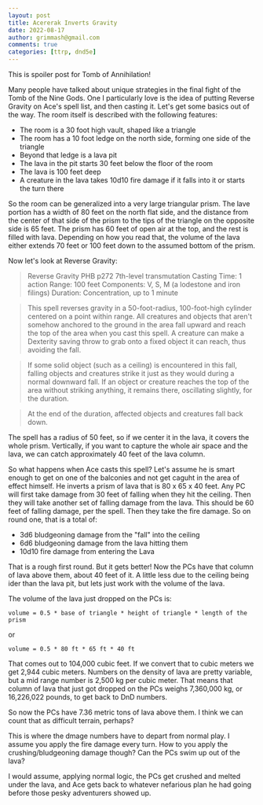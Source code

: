 ```yaml
---
layout: post
title: Acererak Inverts Gravity
date: 2022-08-17
author: grimmash@gmail.com
comments: true
categories: [ttrp, dnd5e]
---
```


This is  spoiler post for Tomb of Annihilation!

Many people have talked about unique strategies in the final fight of the Tomb of the Nine Gods.  One I particularly love is the idea of putting Reverse Gravity on Ace's spell list, and then casting it.  Let's get some basics out of the way.  The room itself is described with the following features:

- The room is a 30 foot high vault, shaped like a triangle
- The room has a 10 foot ledge on the north side, forming one side of the triangle
- Beyond that ledge is a lava pit
- The lava in the pit starts 30 feet below the floor of the room
- The lava is 100 feet deep
- A creature in the lava takes 10d10 fire damage if it falls into it or starts the turn there

So the room can be generalized into a very large triangular prism.  The lave portion has a width of 80 feet on the north flat side, and the distance from the center of that side of the prism to the tips of the triangle on the opposite side is 65 feet.  The prism has 60 feet of open air at the top, and the rest is filled with lava.  Depending on how you read that, the volume of the lava either extends 70 feet or 100 feet down to the assumed bottom of the prism.

Now let's look at Reverse Gravity:

>Reverse Gravity
PHB p272
7th-level transmutation
Casting Time: 1 action
Range: 100 feet
Components: V, S, M (a lodestone and iron filings)
Duration: Concentration, up to 1 minute

>This spell reverses gravity in a 50-foot-radius, 100-foot-high cylinder centered on a point within range. All creatures and objects that aren't somehow anchored to the ground in the area fall upward and reach the top of the area when you cast this spell. A creature can make a Dexterity saving throw to grab onto a fixed object it can reach, thus avoiding the fall.

>If some solid object (such as a ceiling) is encountered in this fall, falling objects and creatures strike it just as they would during a normal downward fall. If an object or creature reaches the top of the area without striking anything, it remains there, oscillating slightly, for the duration.

>At the end of the duration, affected objects and creatures fall back down.

The spell has a radius of 50 feet, so if we center it in the lava, it covers the whole prism.  Vertically, if you want to capture the whole air space and the lava, we can catch approximately 40 feet of the lava column.

So what happens when Ace casts this spell?  Let's assume he is smart enough to get on one of the balconies and not get caguht in the area of effect himself.  He inverts a prism of lava that is 80 x 65 x 40 feet.  Any PC will first take damage from 30 feet of falling when they hit the ceiling.  Then they will take another set of falling damage from the lava.  This should be 60 feet of falling damage, per the spell.  Then they take the fire damage.  So on round one, that is a total of:
- 3d6 bludgeoning damage from the "fall" into the ceiling
- 6d6 bludgeoning damage from the lava hitting them
- 10d10 fire damage from entering the Lava

That is a rough first round.  But it gets better!  Now the PCs have that column of lava above them, about 40 feet of it.  A little less due to the ceiling being ider than the lava pit, but lets just work with the volume of the lava.

The volume of the lava just dropped on the PCs is:

`volume = 0.5 * base of triangle * height of triangle * length of the prism`

or

`volume = 0.5 * 80 ft * 65 ft * 40 ft`

That comes out to 104,000 cubic feet.  If we convert that to cubic meters we get 2,944 cubic meters.  Numbers on the density of lava are pretty variable, but a mid range number is 2,500 kg per cubic meter.  That means that column of lava that just got dropped on the PCs weighs 7,360,000 kg, or  16,226,022 pounds, to get back to DnD numbers.

So now the PCs have 7.36 metric tons of lava above them.  I think we can count that as difficult terrain, perhaps?

This is where the dmage numbers have to depart from normal play.  I assume you apply the fire damage every turn.  How to you apply the crushing/bludgeoning damage though?  Can the PCs swim up out of the lava?  

I would assume, applying normal logic, the PCs get crushed and melted under the lava, and Ace gets back to whatever nefarious plan he had going before those pesky adventurers showed up.  
